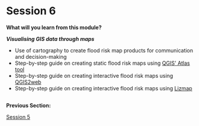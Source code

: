 # Session 6

**What will you learn from this module?**

  ***Visualising GIS data through maps***
 - Use of cartography to create flood risk map products for communication and decision-making
 - Step-by-step guide on creating static flood risk maps using [QGIS' Atlas tool](https://www.qgistutorials.com/en/docs/3/automating_map_creation.html)
 - Step-by-step guide on creating interactive flood risk maps using [QGIS2web](https://www.qgistutorials.com/en/docs/3/web_mapping_with_qgis2web.html)
 - Step-by-step guide on creating interactive flood risk maps using [Lizmap](https://www.lizmap.com/en/)
   



##
**Previous Section:**&nbsp;&nbsp;&nbsp;&nbsp;&nbsp;&nbsp;&nbsp; &nbsp; 

<a href="Session5.md" title="Session 5">Session 5</a> &nbsp; &nbsp; &nbsp; &nbsp; &nbsp; &nbsp; &nbsp; &nbsp; &nbsp; &nbsp; &nbsp;
